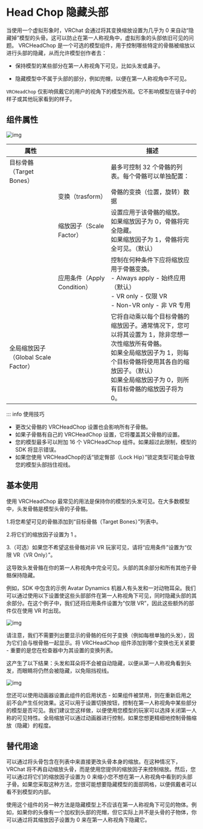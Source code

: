 # Head Chop 隐藏头部

当使用一个虚拟形象时，VRChat 会通过将其变换缩放设置为几乎为 0 来自动“隐藏掉”模型的头骨。这可以防止在第一人称视角中，虚拟形象的头部依旧可见的问题。 VRCHeadChop 是一个可选的模型组件，用于控制哪些特定的骨骼被缩放以进行头部的隐藏，从而允许模型创作者去：

- 保持模型的某些部分在第一人称视角下可见，比如头发或鼻子。

- 隐藏模型中不属于头部的部分，例如兜帽，以便在第一人称视角中不可见。

`VRCHeadChop` 仅影响佩戴它的用户的视角下的模型外观。它不影响模型在镜子中的样子或其他玩家看到的样子。

## 组件属性

![img](https://cn-nb1.rains3.com/docs-image/controls/vrc-headchop-1.png)

属性|  |描述
---|---|---
| 目标骨骼（Target Bones）||最多可控制 32 个骨骼的列表。每个骨骼可以单独配置： |
| |变换（trasform）|骨骼的变换（位置，旋转）数据 |
||缩放因子（Scale Factor） |设置应用于该骨骼的缩放。<br>如果缩放因子为 0，骨骼将完全隐藏。<br>如果缩放因子为 1，骨骼将完全可见。（默认）|
||应用条件（Apply Condition）|控制在何种条件下应将缩放应用于骨骼变换。<br>- Always apply - 始终应用（默认）<br>- VR only - 仅限 VR<br> - Non-VR only - 非 VR 专用
全局缩放因子（Global Scale Factor）||它将自动乘以每个目标骨骼的缩放因子。通常情况下，您可以将其设置为 1，除非您想一次性缩放所有骨骼。<br>如果全局缩放因子为 1，则每个目标骨骼将使用其各自的缩放因子。（默认）<br>如果全局缩放因子为 0，则所有目标骨骼的缩放因子将为 0。

::: info 使用技巧

- 更改父骨骼的 VRCHeadChop 设置也会影响所有子骨骼。
- 如果子骨骼有自己的 VRCHeadChop 设置，它将覆盖其父骨骼的设置。
- 您的模型最多可以附加 16 个 VRCHeadChop 组件。如果超过此限制，模型的 SDK 将显示错误。
- 如果您使用 VRCHeadChop的话“锁定臀部（Lock Hip）”锁定类型可能会导致您的模型头部挡住视线。
  
## 基本使用

使用 VRCHeadChop 最常见的用法是保持你的模型的头发可见。在大多数模型中，头发骨骼是模型头骨的子骨骼。

1.将您希望可见的骨骼添加到“目标骨骼（Target Bones）”列表中。

2.将它们的缩放因子设置为 1 。

3.（可选）如果您不希望这些骨骼对非 VR 玩家可见，请将“应用条件”设置为“仅限 VR（VR Only）”。

这导致头发骨骼在你的第一人称视角中完全可见。头部的其余部分和所有其他子骨骼保持隐藏。

例如，SDK 中包含的示例 Avatar Dynamics 机器人有头发和一对动物耳朵。我们可以通过使用以下设置使这些头部部件在第一人称视角下可见，同时隐藏头部的其余部分。在这个例子中，我们还将应用条件设置为“仅限 VR”，因此这些额外的部件仅在使用 VR 时出现。

![img](https://cn-nb1.rains3.com/docs-image/controls/vrc-headchop-2.png)

请注意，我们不需要列出要显示的骨骼的任何子变换（例如每根单独的头发），因为它们会与根骨骼一起显示。将 VRCHeadChop 组件添加到哪个变换也无关紧要 - 重要的是您在检查器中为其设置的变换列表。

这产生了以下结果：头发和耳朵将不会被自动隐藏，以便从第一人称视角看到头发，而眼睛将仍然会被隐藏，以免阻挡视线。

![img](https://cn-nb1.rains3.com/docs-image/controls/vrc-headchop-3.png)

您还可以使用动画器设置此组件的启用状态 - 如果组件被禁用，则在重新启用之前不会产生任何效果。这可以用于设置切换按钮，控制在第一人称视角中某些部分的模型是否可见。我们建议您这样做，以便使用您模型的玩家可以选择关闭第一人称的可见特性。全局缩放可以通过动画器进行控制，如果您想更精细地控制骨骼缩放（隐藏）的程度。

## 替代用途

可以通过将头骨包含在列表中来直接更改头骨本身的缩放。在这种情况下，VRChat 将不再自动缩放头骨，而是使用您提供的缩放因子来控制缩放。然后，您可以通过将它们的缩放因子设置为 0 来缩小您不想在第一人称视角中看到的头部子骨。如果您采取这种方法，您很可能想要隐藏模型的面部网格，以便佩戴者可以看不到模型的内部。

使用这个组件的另一种方法是隐藏模型上不应该在第一人称视角下可见的物体。例如，如果你的头像有一个加权到头部的兜帽，但它实际上并不是头骨的子物体，你可以通过将其缩放因子设置为 0 来在第一人称视角下隐藏它。